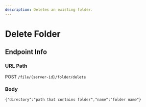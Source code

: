 ```yaml
---
description: Deletes an existing folder.
---
```


# Delete Folder

## Endpoint Info

### URL Path

POST `/file/{server-id}/folder/delete`

### Body

`{"directory":"path that contains folder","name":"folder name"}`

